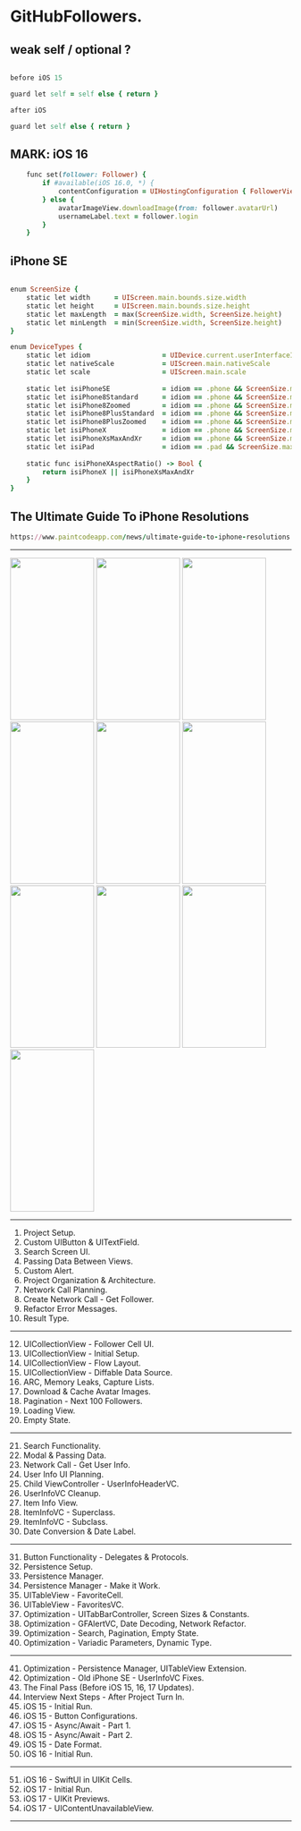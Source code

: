 GitHubFollowers.
================

weak self / optional ?
---------
```````````ruby 

before iOS 15

guard let self = self else { return }

after iOS

guard let self else { return }
```````````

MARK: iOS 16
------------
```````````ruby
    func set(follower: Follower) {
        if #available(iOS 16.0, *) {
            contentConfiguration = UIHostingConfiguration { FollowerView(follower: follower) }
        } else {
            avatarImageView.downloadImage(from: follower.avatarUrl)
            usernameLabel.text = follower.login
        }
    }
```````````

iPhone SE
---------
```````````ruby

enum ScreenSize {
    static let width      = UIScreen.main.bounds.size.width
    static let height     = UIScreen.main.bounds.size.height
    static let maxLength  = max(ScreenSize.width, ScreenSize.height)
    static let minLength  = min(ScreenSize.width, ScreenSize.height)
}

enum DeviceTypes {
    static let idiom                  = UIDevice.current.userInterfaceIdiom
    static let nativeScale            = UIScreen.main.nativeScale
    static let scale                  = UIScreen.main.scale
    
    static let isiPhoneSE             = idiom == .phone && ScreenSize.maxLength == 568.0
    static let isiPhone8Standard      = idiom == .phone && ScreenSize.maxLength == 667.0 && nativeScale == scale
    static let isiPhone8Zoomed        = idiom == .phone && ScreenSize.maxLength == 667.0 && nativeScale > scale
    static let isiPhone8PlusStandard  = idiom == .phone && ScreenSize.maxLength == 736.0
    static let isiPhone8PlusZoomed    = idiom == .phone && ScreenSize.maxLength == 736.0 && nativeScale < scale
    static let isiPhoneX              = idiom == .phone && ScreenSize.maxLength == 812.0
    static let isiPhoneXsMaxAndXr     = idiom == .phone && ScreenSize.maxLength == 896.0
    static let isiPad                 = idiom == .pad && ScreenSize.maxLength >= 1024.0
    
    static func isiPhoneXAspectRatio() -> Bool {
        return isiPhoneX || isiPhoneXsMaxAndXr
    }
}
```````````

The Ultimate Guide To iPhone Resolutions
----------------------------------------
```````````ruby
https://www.paintcodeapp.com/news/ultimate-guide-to-iphone-resolutions
```````````

-------------------

<img src="https://github.com/Elaidzha1940/GitHubFollowers/assets/64445918/35953ebb-feeb-4f2b-9a02-0373571d4955" width="150" height="290">
<img src="https://github.com/Elaidzha1940/GitHubFollowers/assets/64445918/aab304a1-afd9-4c0e-b5e4-5f5e87302c75" width="150" height="290">
<img src="https://github.com/Elaidzha1940/GitHubFollowers/assets/64445918/97e6ee19-1820-4985-a845-59cfa2eb78d2" width="150" height="290">
<img src="https://github.com/Elaidzha1940/GitHubFollowers/assets/64445918/ef39e92b-377b-456e-964b-bbadef2c7d6e" width="150" height="290">
<img src="https://github.com/Elaidzha1940/GitHubFollowers/assets/64445918/0b90a865-e5b1-4d5a-803d-4020873b353a" width="150" height="290">
<img src="https://github.com/Elaidzha1940/GitHubFollowers/assets/64445918/c5d0dc82-a95d-442c-af8f-fb72e51d7639" width="150" height="290">
<img src="https://github.com/Elaidzha1940/GitHubFollowers/assets/64445918/5fee104a-4f11-4645-9e01-b647991b7b65" width="150" height="290">
<img src="https://github.com/Elaidzha1940/GitHubFollowers/assets/64445918/732eec9d-d3cb-440c-bd88-8a0508d820f3" width="150" height="290">
<img src="https://github.com/Elaidzha1940/GitHubFollowers/assets/64445918/f4dc28c4-5dc8-40ef-b9a2-08bd3e22ec25" width="150" height="290">
<img src="https://github.com/Elaidzha1940/GitHubFollowers/assets/64445918/d4e1802e-d95e-4e12-8611-97ee081c07b0" width="150" height="290">

-------------------

1. Project Setup.                                                                        
2. Custom UIButton & UITextField.             
3. Search Screen UI.                           
4. Passing Data Between Views.
5. Custom Alert.
6. Project Organization & Architecture.
7. Network Call Planning.
8. Create Network Call - Get Follower.
9. Refactor Error Messages.
10. Result Type.
------------------- 
12. UICollectionView - Follower Cell UI.
13. UICollectionView - Initial Setup.
14. UICollectionView - Flow Layout.
15. UICollectionView - Diffable Data Source.
16. ARC, Memory Leaks, Capture Lists.
17. Download & Cache Avatar Images.
18. Pagination - Next 100 Followers.
19. Loading View.
20. Empty State.
-------------------
21. Search Functionality.
22. Modal & Passing Data.
23. Network Call - Get User Info.
24. User Info UI Planning.
25. Child ViewController - UserInfoHeaderVC.
26. UserInfoVC Cleanup.
27. Item Info View.
28. ItemInfoVC - Superclass.
29. ItemInfoVC - Subclass.
30. Date Conversion & Date Label.
-------------------
31. Button Functionality - Delegates & Protocols.
32. Persistence Setup.
33. Persistence Manager.
34. Persistence Manager - Make it Work.
35. UITableView - FavoriteCell.
36. UITableView - FavoritesVC.
37. Optimization - UITabBarController, Screen Sizes & Constants.
38. Optimization - GFAlertVC, Date Decoding, Network Refactor.
39. Optimization - Search, Pagination, Empty State.
40. Optimization - Variadic Parameters, Dynamic Type.
-------------------
41. Optimization - Persistence Manager, UITableView Extension.
42. Optimization - Old iPhone SE - UserInfoVC Fixes.
43. The Final Pass (Before iOS 15, 16, 17 Updates).
44. Interview Next Steps - After Project Turn In.
45. iOS 15 - Initial Run.
46. iOS 15 - Button Configurations.
47. iOS 15 - Async/Await - Part 1.
48. iOS 15 - Async/Await - Part 2.
49. iOS 15 - Date Format.
50. iOS 16 - Initial Run.
-------------------
51. iOS 16 - SwiftUI in UIKit Cells.
52. iOS 17 - Initial Run.
53. iOS 17 - UIKit Previews.
54. iOS 17 - UIContentUnavailableView.
-------------------
